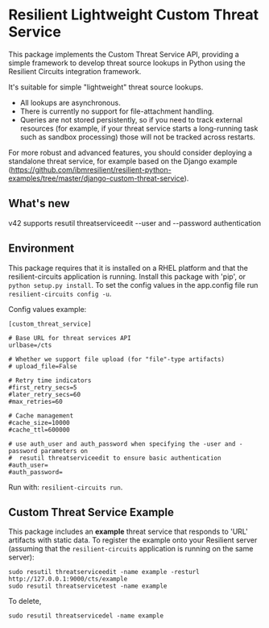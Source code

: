 # Resilient Lightweight Custom Threat Service

This package implements the Custom Threat Service API, providing a
simple framework to develop threat source lookups in Python using the
Resilient Circuits integration framework.

It's suitable for simple "lightweight" threat source lookups.
* All lookups are asynchronous.
* There is currently no support for file-attachment handling.
* Queries are not stored persistently, so if you need to track external resources
  (for example, if your threat service starts a long-running task such as
  sandbox processing) those will not be tracked across restarts.

For more robust and advanced features, you should consider deploying
a standalone threat service, for example based on the Django example
(https://github.com/ibmresilient/resilient-python-examples/tree/master/django-custom-threat-service).

## What's new
v42 supports resutil threatserviceedit --user and --password authentication

## Environment

This package requires that it is installed on a RHEL platform and that the resilient-circuits application is running.
Install this package with 'pip', or `python setup.py install`.
To set the config values in the app.config file run `resilient-circuits config -u`.

Config values example:
```
[custom_threat_service]

# Base URL for threat services API
urlbase=/cts

# Whether we support file upload (for "file"-type artifacts)
# upload_file=False

# Retry time indicators
#first_retry_secs=5
#later_retry_secs=60
#max_retries=60

# Cache management
#cache_size=10000
#cache_ttl=600000

# use auth_user and auth_password when specifying the -user and -password parameters on
#  resutil threatserviceedit to ensure basic authentication
#auth_user=
#auth_password=
```

Run with: `resilient-circuits run`.

## Custom Threat Service Example

This package includes an **example** threat service that responds to 'URL' artifacts with
static data.  To register the example onto your Resilient server (assuming that the
`resilient-circuits` application is running on the same server):

```
sudo resutil threatserviceedit -name example -resturl http://127.0.0.1:9000/cts/example
sudo resutil threatservicetest -name example
```
To delete,
```
sudo resutil threatservicedel -name example
```

